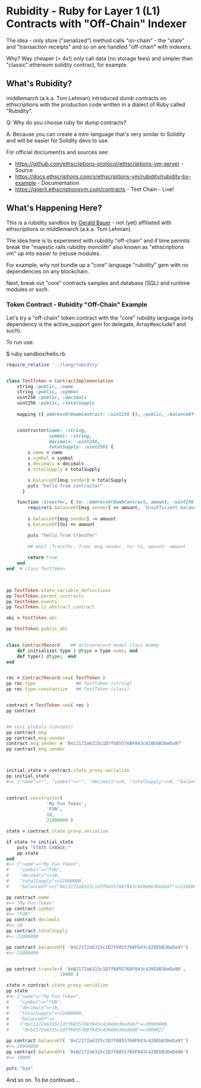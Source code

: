 # Rubidity  -  Ruby for Layer 1 (L1) Contracts with "Off-Chain" Indexer

The idea -  only store ("serialized") method calls "on-chain" - 
the "state" and "transaction receipts" and so on are handled "off-chain" with indexers.

Why?  Way cheaper (> 4x!) only call data (no storage fees) 
and simpler than "classic" ethereum solidity contract, for example.



## What's Rubidity?

middlemarch (a.k.a. Tom Lehman) 
introduced dumb contracts on ethscriptions with the production code written in a dialect of Ruby called "Rubidity". 

Q: Why do you choose ruby for dump contracts? 

A: Because you can create a mini-language that's very similar to Solidity and will be easier for Solidity devs to use. 

For official doc(ument)s and sources see:

- <https://github.com/ethscriptions-protocol/ethscriptions-vm-server> - Source
- <https://docs.ethscriptions.com/v/ethscriptions-vm/rubidity/rubidity-by-example> - Documentation 
- <https://goerli.ethscriptionsvm.com/contracts> - Test Chain - Live!



## What's Happening Here?

This is a rubidity sandbox by [Gerald Bauer](https://github.com/geraldb) - not (yet) affiliated with 
ethscriptions or middlemarch (a.k.a. Tom Lehman).

The idea here is to experiment with rubidity "off-chain"
and if time permits break the "majestic rails rubidity monolith"
also known as "ethscriptions vm"
up into easier to (re)use modules.

For example, why not bundle up a "core" language "rubidity" gem with 
no dependencies on any blockchain.

Next, break out "core" contracts samples  and database (SQL) 
and runtime modules or such.



### Token Contract - Rubidity "Off-Chain" Example


Let's try a "off-chain" token contract with 
the "core" rubidity language  (only dependency is the active_support gem for delegate, Array#exclude? and such).

To run use:

$ ruby sandbox/hello.rb


``` ruby
require_relative '../lang/rubidity'


class TestToken < ContractImplementation    
    string :public, :name
    string :public, :symbol
    uint256 :public, :decimals    
    uint256 :public, :totalSupply
  
    mapping ({ addressOrDumbContract: :uint256 }), :public, :balanceOf


    constructor(name: :string, 
                symbol: :string, 
                decimals: :uint256,
                totalSupply: :uint256) {
        s.name = name
        s.symbol = symbol
        s.decimals = decimals
        s.totalSupply = totalSupply

        s.balanceOf[msg.sender] = totalSupply
        puts "hello from contructor"
      }

    function :transfer, { to: :addressOrDumbContract, amount: :uint256 }, :public, :virtual, returns: :bool do
        require(s.balanceOf[msg.sender] >= amount, 'Insufficient balance')
        
        s.balanceOf[msg.sender] -= amount
        s.balanceOf[to] += amount

        puts "hello from transfer"
    
        ## emit :Transfer, from: msg.sender, to: to, amount: amount
        
        return true
    end
end  # class TestToken  
  


pp TestToken.state_variable_definitions
pp TestToken.parent_contracts 
pp TestToken.events 
pp TestToken.is_abstract_contract

abi = TestToken.abi

pp TestToken.public_abi
  

class ContractRecord    ## activerecord model class dummy 
    def initialize( type ) @type = type.name; end
    def type() @type;  end
end


rec = ContractRecord.new( TestToken )
pp rec.type               ## TestToken (string)
pp rec.type.constantize   ## TestToken (class) 


contract = TestToken.new( rec )
pp contract


## test globals (context)
pp contract.msg
pp contract.msg.sender
contract.msg.sender = '0xC2172a6315c1D7f6855768F843c420EbB36eDa97'
pp contract.msg.sender



initial_state = contract.state_proxy.serialize
pp initial_state  
#=> {"name"=>"", "symbol"=>"", "decimals"=>0, "totalSupply"=>0, "balanceOf"=>{}}
      

contract.constructor(
               'My Fun Token',
               'FUN',
               18,
               21000000 )

state = contract.state_proxy.serialize

if state != initial_state
    puts "STATE CHANGE:"
    pp state
end
#=> {"name"=>"My Fun Token",
#    "symbol"=>"FUN",
#    "decimals"=>18,
#    "totalSupply"=>21000000,
#    "balanceOf"=>{"0xc2172a6315c1d7f6855768f843c420ebb36eda97"=>21000000}}

pp contract.name
#=> "My Fun Token"
pp contract.symbol
#=> "FUN"
pp contract.decimals    
#=> 18
pp contract.totalSupply
#=> 21000000

pp contract.balanceOf( '0xC2172a6315c1D7f6855768F843c420EbB36eDa97')
#=> 21000000


pp contract.transfer( '0xB2172a6315c1D7f6855768F843c420EbB36eDa98', 
                    10000 )

state = contract.state_proxy.serialize
pp state
#=> {"name"=>"My Fun Token",
#    "symbol"=>"FUN",
#    "decimals"=>18,
#    "totalSupply"=>21000000,
#    "balanceOf"=>
#    {"0xc2172a6315c1d7f6855768f843c420ebb36eda97"=>20990000, 
#     "0xb2172a6315c1d7f6855768f843c420ebb36eda98"=>10000}}

pp contract.balanceOf( '0xC2172a6315c1D7f6855768F843c420EbB36eDa97')
#=> 20990000 
pp contract.balanceOf( '0xB2172a6315c1D7f6855768F843c420EbB36eDa98')
#=> 10000

puts "bye"
```


And so on.  To be continued ...


